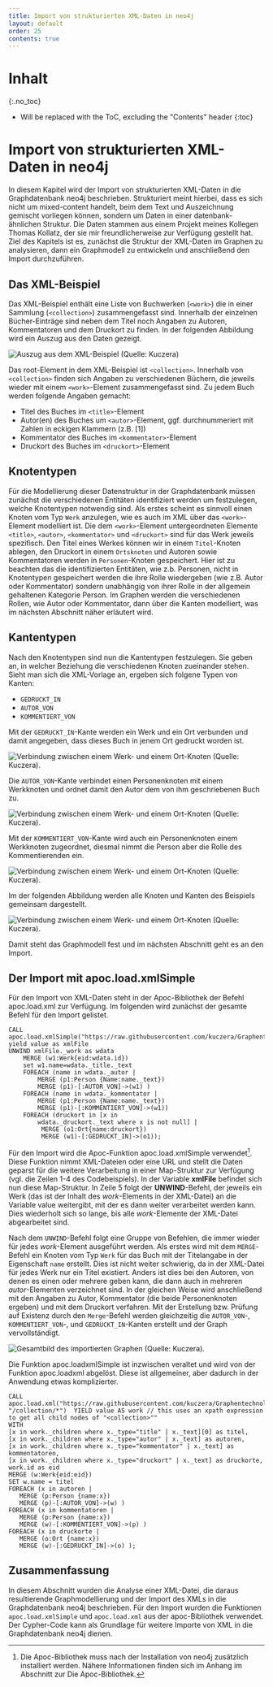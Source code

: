 ```yaml
---
title: Import von strukturierten XML-Daten in neo4j
layout: default
order: 25
contents: true
---
```


# Inhalt
{:.no_toc}

* Will be replaced with the ToC, excluding the "Contents" header
{:toc}

# Import von strukturierten XML-Daten in neo4j

In diesem Kapitel wird der Import von strukturierten XML-Daten in die Graphdatenbank neo4j beschrieben. Strukturiert meint hierbei, dass es sich nicht um mixed-content handelt, beim dem Text und Auszeichnung gemischt vorliegen können, sondern um Daten in einer datenbank-ähnlichen Struktur. Die Daten stammen aus einem Projekt meines Kollegen Thomas Kollatz, der sie mir freundlicherweise zur Verfügung gestellt hat. Ziel des Kapitels ist es, zunächst die Struktur der XML-Daten im Graphen zu analysieren, dann ein Graphmodell zu entwickeln und anschließend den Import durchzuführen.

## Das XML-Beispiel

Das XML-Beispiel enthält eine Liste von Buchwerken (`<work>`) die in einer Sammlung (`<collection>`) zusammengefasst sind. Innerhalb der einzelnen Bücher-Einträge sind neben dem Titel noch Angaben zu Autoren, Kommentatoren und dem Druckort zu finden.
In der folgenden Abbildung wird ein Auszug aus den Daten gezeigt.

![Auszug aus dem XML-Beispiel (Quelle: Kuczera)](./Bilder/kollatz-xml-Beispiel.png)

Das root-Element in dem XML-Beispiel ist `<collection>`. Innerhalb von `<collection>` finden sich Angaben zu verschiedenen Büchern, die jeweils wieder mit einem `<work>`-Element zusammengefasst sind. Zu jedem Buch werden folgende Angaben gemacht:

* Titel des Buches im `<title>`-Element
* Autor(en) des Buches um `<autor>`-Element, ggf. durchnummeriert mit Zahlen in eckigen Klammern (z.B. [1])
* Kommentator des Buches im `<kommentator>`-Element
* Druckort des Buches im `<druckort>`-Element

## Knotentypen

Für die Modellierung dieser Datenstruktur in der Graphdatenbank müssen zunächst die verschiedenen Entitäten identifiziert werden um festzulegen, welche Knotentypen notwendig sind. Als erstes scheint es sinnvoll einen Knoten vom Typ `Werk` anzulegen, wie es auch im XML über das `<work>`-Element modelliert ist. Die dem `<work>`-Element untergeordneten Elemente `<title>`, `<autor>`, `<kommentator>` und `<druckort>` sind für das Werk jeweils spezifisch. Den Titel eines Werkes können wir in einem `Titel`-Knoten ablegen, den Druckort in einem `Ortsknoten` und Autoren sowie Kommentatoren werden in `Personen`-Knoten gespeichert. Hier ist zu beachten das die identifizierten Entitäten, wie z.b. Personen, nicht in Knotentypen gespeichert werden die ihre Rolle wiedergeben (wie z.B. Autor oder Kommentator) sondern unabhängig von ihrer Rolle in der allgemein gehaltenen Kategorie Person. Im Graphen werden die verschiedenen Rollen, wie Autor oder Kommentator, dann über die Kanten modelliert, was im nächsten Abschnitt näher erläutert wird.

## Kantentypen

Nach den Knotentypen sind nun die Kantentypen festzulegen. Sie geben an, in welcher Beziehung die verschiedenen Knoten zueinander stehen. Sieht man sich die XML-Vorlage an, ergeben sich folgene Typen von Kanten:

* `GEDRUCKT_IN`
* `AUTOR_VON`
* `KOMMENTIERT_VON`

Mit der `GEDRUCKT_IN`-Kante werden ein Werk und ein Ort verbunden und damit angegeben, dass dieses Buch in jenem Ort gedruckt worden ist.

![Verbindung zwischen einem `Werk`- und einem `Ort`-Knoten (Quelle: Kuczera).](Bilder/Werk-Ort.png)

Die `AUTOR_VON`-Kante verbindet einen Personenknoten mit einem Werkknoten und ordnet damit den Autor dem von ihm geschriebenen Buch zu.

![Verbindung zwischen einem `Werk`- und einem `Ort`-Knoten (Quelle: Kuczera).](Bilder/Werk-Autor.png)

Mit der `KOMMENTIERT_VON`-Kante wird auch ein Personenknoten einem Werkknoten zugeordnet, diesmal nimmt die Person aber die Rolle des Kommentierenden ein.

![Verbindung zwischen einem `Werk`- und einem `Ort`-Knoten (Quelle: Kuczera).](Bilder/Werk-Kommentator.png)

Im der folgenden Abbildung werden alle Knoten und Kanten des Beispiels gemeinsam dargestellt.

![Verbindung zwischen einem `Werk`- und einem `Ort`-Knoten (Quelle: Kuczera).](Bilder/Werk-gesamt.png)

Damit steht das Graphmodell fest und im nächsten Abschnitt geht es an den Import.

## Der Import mit apoc.load.xmlSimple

Für den Import von XML-Daten steht in der Apoc-Bibliothek der Befehl apoc.load.xml zur Verfügung. Im folgenden wird zunächst der gesamte Befehl für den Import gelistet.


~~~cypher
CALL apoc.load.xmlSimple("https://raw.githubusercontent.com/kuczera/Graphentechnologien/master/docs/data/kollatz.xml") yield value as xmlFile
UNWIND xmlFile._work as wdata
	MERGE (w1:Werk{eid:wdata.id})
	set w1.name=wdata._title._text
    FOREACH (name in wdata._autor |
		MERGE (p1:Person {Name:name._text})
		MERGE (p1)-[:AUTOR_VON]->(w1) )
	FOREACH (name in wdata._kommentator |
		MERGE (p1:Person {Name:name._text})
		MERGE (p1)-[:KOMMENTIERT_VON]->(w1))
	FOREACH (druckort in [x in
		wdata._druckort._text where x is not null] |
		 MERGE (o1:Ort{name:druckort})
		 MERGE (w1)-[:GEDRUCKT_IN]->(o1));
~~~

Für den Import wird die Apoc-Funktion apoc.load.xmlSimple verwendet[^6846]. Diese Funktion nimmt XML-Dateien oder eine URL und stellt die Daten geparst für die weitere Verarbeitung in einer Map-Struktur zur Verfügung (vgl. die Zeilen 1-4 des Codebeispiels). In der Variable __xmlFile__ befindet sich nun diese Map-Struktur. In Zeile 5 folgt der __UNWIND__-Befehl, der jeweils ein Werk (das ist der Inhalt des *work*-Elements in der XML-Datei) an die Variable value weitergibt, mit der es dann weiter verarbeitet werden kann. Dies wiederholt sich so lange, bis alle *work*-Elemente der XML-Datei abgearbeitet sind.

Nach dem `UNWIND`-Befehl folgt eine Gruppe von Befehlen, die immer wieder für jedes *work*-Element ausgeführt werden. Als erstes wird mit dem `MERGE`-Befehl ein Knoten vom Typ `Werk` für das Buch mit der Titelangabe in der Eigenschaft `name` erstellt. Dies ist nicht weiter schwierig, da in der XML-Datei für jedes Werk nur ein Titel existiert. Anders ist dies bei den Autoren, von denen es einen oder mehrere geben kann, die dann auch in mehreren *autor*-Elementen verzeichnet sind. In der gleichen Weise wird anschließend mit den Angaben zu Autor, Kommentator (die beide Personenknoten ergeben) und mit dem Druckort verfahren. Mit der Erstellung bzw. Prüfung auf Existenz durch den `Merge`-Befehl werden gleichzeitig die `AUTOR_VON`-, `KOMMENTIERT_VON`-, und `GEDRUCKT_IN`-Kanten erstellt und der Graph vervollständigt.

![Gesamtbild des importierten Graphen (Quelle: Kuczera).](Bilder/Kollatz-Druckernetzwerk.png)

Die Funktion apoc.loadxmlSimple ist inzwischen veraltet und wird von der Funktion apoc.loadxml abgelöst. Diese ist allgemeiner, aber dadurch in der Anwendung etwas komplizierter.

~~~cypher
CALL
apoc.load.xml("https://raw.githubusercontent.com/kuczera/Graphentechnologien/master/docs/data/kollatz.xml", "/collection/*")  YIELD value AS work // this uses an xpath expression to get all child nodes of "<collection>""
WITH
[x in work._children where x._type="title" | x._text][0] as titel,
[x in work._children where x._type="autor" | x._text] as autoren,
[x in work._children where x._type="kommentator" | x._text] as kommentatoren,
[x in work._children where x._type="druckort" | x._text] as druckorte,
work.id as eid
MERGE (w:Werk{eid:eid})
SET w.name = titel
FOREACH (x in autoren |
   MERGE (p:Person {name:x})
   MERGE (p)-[:AUTOR_VON]->(w) )
FOREACH (x in kommentatoren |
   MERGE (p:Person {name:x})
   MERGE (w)-[:KOMMENTIERT_VON]->(p) )
FOREACH (x in druckorte |
   MERGE (o:Ort {name:x})
   MERGE (w)-[:GEDRUCKT_IN]->(o) );
~~~

## Zusammenfassung

In diesem Abschnitt wurden die Analyse einer XML-Datei, die daraus resultierende Graphmodellierung und der Import des XMLs in die Graphdatenbank neo4j beschrieben. Für den Import wurden die Funktionen `apoc.load.xmlSimple` und `apoc.load.xml` aus der apoc-Bibliothek verwendet. Der Cypher-Code kann als Grundlage für weitere Importe von XML in die Graphdatenbank neo4j dienen.


[^6846]: Die Apoc-Bibliothek muss nach der Installation von neo4j zusätzlich installiert werden. Nähere Informationen finden sich im Anhang im Abschnitt zur Die Apoc-Bibliothek.
